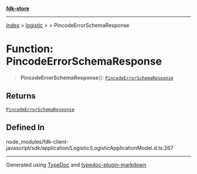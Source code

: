 [**fdk-store**](../../../README.md)
***

[Index](../../../API.md) > [logistic](../../README.md) > [<internal>](../README.md) > PincodeErrorSchemaResponse

# Function: PincodeErrorSchemaResponse

> **PincodeErrorSchemaResponse**(): [`PincodeErrorSchemaResponse`](../type-aliases/type-alias.PincodeErrorSchemaResponse.md)

## Returns

[`PincodeErrorSchemaResponse`](../type-aliases/type-alias.PincodeErrorSchemaResponse.md)

## Defined In

node\_modules/fdk-client-javascript/sdk/application/Logistic/LogisticApplicationModel.d.ts:267

***
Generated using [TypeDoc](https://typedoc.org/) and [typedoc-plugin-markdown](https://www.npmjs.com/package/typedoc-plugin-markdown)
